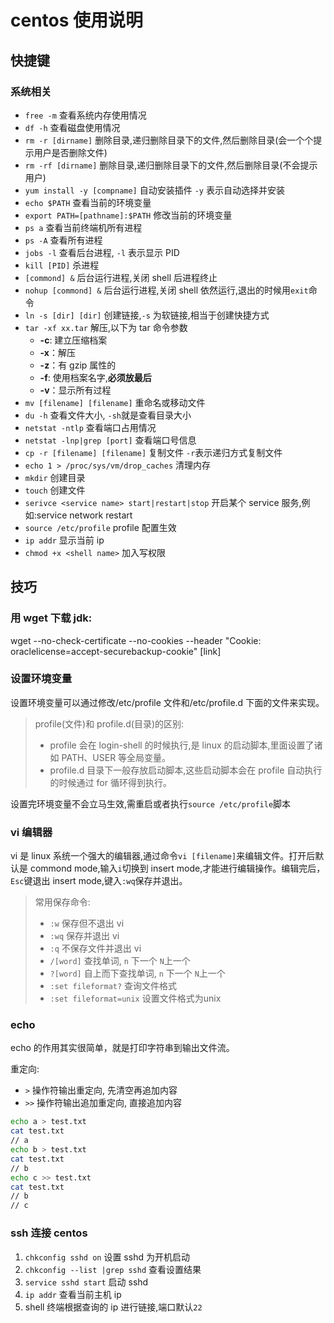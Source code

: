 # centos 使用说明

## 快捷键

### 系统相关

- `free -m` 查看系统内存使用情况
- `df -h` 查看磁盘使用情况
- `rm -r [dirname]` 删除目录,递归删除目录下的文件,然后删除目录(会一个个提示用户是否删除文件)
- `rm -rf [dirname]` 删除目录,递归删除目录下的文件,然后删除目录(不会提示用户)
- `yum install -y [compname]` 自动安装插件 `-y` 表示自动选择并安装
- `echo $PATH` 查看当前的环境变量
- `export PATH=[pathname]:$PATH` 修改当前的环境变量
- `ps a` 查看当前终端机所有进程
- `ps -A` 查看所有进程
- `jobs -l` 查看后台进程, `-l` 表示显示 PID
- `kill [PID]` 杀进程
- `[commond] &` 后台运行进程,关闭 shell 后进程终止
- `nohup [commond] &` 后台运行进程,关闭 shell 依然运行,退出的时候用`exit`命令
- `ln -s [dir] [dir]` 创建链接,`-s` 为软链接,相当于创建快捷方式
- `tar -xf xx.tar` 解压,以下为 tar 命令参数
  - **-c**: 建立压缩档案
  - **-x**：解压
  - **-z**：有 gzip 属性的
  - **-f**: 使用档案名字,**必须放最后**
  - **-v**：显示所有过程
- `mv [filename] [filename]` 重命名或移动文件
- `du -h` 查看文件大小, `-sh`就是查看目录大小
- `netstat -ntlp` 查看端口占用情况
- `netstat -lnp|grep [port]` 查看端口号信息
- `cp -r [filename] [filename]` 复制文件 `-r`表示递归方式复制文件
- `echo 1 > /proc/sys/vm/drop_caches` 清理内存
- `mkdir` 创建目录
- `touch` 创建文件
- `serivce <service name> start|restart|stop` 开启某个 service 服务,例如:service network restart
- `source /etc/profile` profile 配置生效
- `ip addr` 显示当前 ip
- `chmod +x <shell name>` 加入写权限

## 技巧

### 用 wget 下载 jdk:

wget --no-check-certificate --no-cookies --header "Cookie: oraclelicense=accept-securebackup-cookie" [link]

### 设置环境变量

设置环境变量可以通过修改/etc/profile 文件和/etc/profile.d 下面的文件来实现。

> profile(文件)和 profile.d(目录)的区别:
>
> - profile 会在 login-shell 的时候执行,是 linux 的启动脚本,里面设置了诸如 PATH、USER 等全局变量。
> - profile.d 目录下一般存放启动脚本,这些启动脚本会在 profile 自动执行的时候通过 for 循环得到执行。

设置完环境变量不会立马生效,需重启或者执行`source /etc/profile`脚本

### vi 编辑器

vi 是 linux 系统一个强大的编辑器,通过命令`vi [filename]`来编辑文件。打开后默认是 commond mode,输入`i`切换到 insert mode,才能进行编辑操作。编辑完后，`Esc`键退出 insert mode,键入`:wq`保存并退出。

> 常用保存命令:
>
> - `:w` 保存但不退出 vi
> - `:wq` 保存并退出 vi
> - `:q` 不保存文件并退出 vi
> - `/[word]` 查找单词, `n` 下一个 `N`上一个
> - `?[word]` 自上而下查找单词, `n` 下一个 `N`上一个
> - `:set fileformat?` 查询文件格式
> - `:set fileformat=unix` 设置文件格式为unix

### echo

echo 的作用其实很简单，就是打印字符串到输出文件流。

重定向:

- `>` 操作符输出重定向, 先清空再追加内容
- `>>` 操作符输出追加重定向, 直接追加内容

```bash
echo a > test.txt
cat test.txt
// a
echo b > test.txt
cat test.txt
// b
echo c >> test.txt
cat test.txt
// b
// c
```

### ssh 连接 centos

1. `chkconfig sshd on` 设置 sshd 为开机启动
2. `chkconfig --list |grep sshd` 查看设置结果
3. `service sshd start` 启动 sshd
4. `ip addr` 查看当前主机 ip
5. shell 终端根据查询的 ip 进行链接,端口默认`22`
